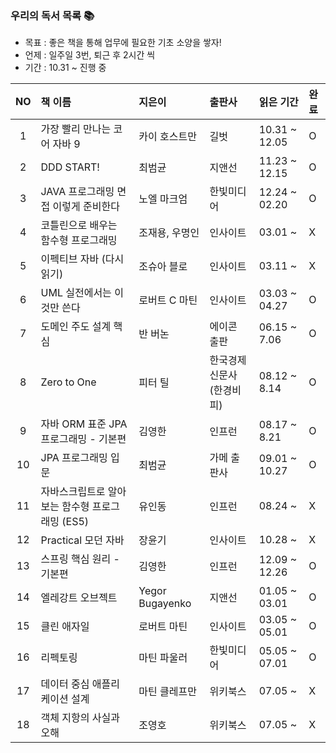 ### 우리의 독서 목록 :books:
* 목표 : 좋은 책을 통해 업무에 필요한 기초 소양을 쌓자!
* 언제 : 일주일 3번, 퇴근 후 2시간 씩
* 기간 : 10.31 ~ 진행 중

|NO|책 이름|지은이|출판사|읽은 기간|완료|
|:---:|:---|:---|:---|:---|:---|
|1|가장 빨리 만나는 코어 자바 9|카이 호스트만|길벗|10.31 ~ 12.05|O|
|2|DDD START!|최범균|지앤선|11.23 ~ 12.15|O|
|3|JAVA 프로그래밍 면접 이렇게 준비한다|노엘 마크엄|한빛미디어|12.24 ~ 02.20|O|
|4|코틀린으로 배우는 함수형 프로그래밍|조재용, 우명인|인사이트|03.01 ~ |X|
|5|이펙티브 자바 (다시 읽기)|조슈아 블로|인사이트|03.11 ~ |X|
|6|UML 실전에서는 이것만 쓴다|로버트 C 마틴|인사이트|03.03 ~ 04.27 |O|
|7|도메인 주도 설계 핵심|반 버논|에이콘 출판|06.15 ~ 7.06|O|
|8|Zero to One|피터 틸|한국경제신문사(한경비피)|08.12 ~ 8.14|O|
|9|자바 ORM 표준 JPA 프로그래밍 - 기본편|김영한|인프런|08.17 ~ 8.21|O|
|10|JPA 프로그래밍 입문|최범균|가메 출판사|09.01 ~ 10.27|O|
|11|자바스크립트로 알아보는 함수형 프로그래밍 (ES5)|유인동|인프런|08.24 ~ |X|
|12|Practical 모던 자바|장윤기|인사이트|10.28 ~ |X|
|13|스프링 핵심 원리 - 기본편|김영한|인프런|12.09 ~ 12.26|O|
|14|엘레강트 오브젝트|Yegor Bugayenko|지앤선|01.05 ~ 03.01|O|
|15|클린 애자일|로버트 마틴|인사이트|03.05 ~ 05.01|O|
|16|리펙토링|마틴 파울러|한빛미디어|05.05 ~ 07.01|O|
|17|데이터 중심 애플리케이션 설계|마틴 클레프만|위키북스|07.05 ~ |X|
|18|객체 지항의 사실과 오해|조영호|위키북스|07.05 ~ |X|
